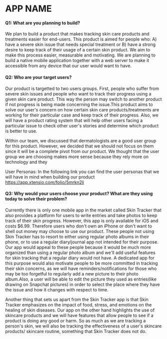 # APP NAME

#### Q1: What are you planning to build?
We plan to build a product that makes tracking skin care products and treatments easier for end-users.
This product is aimed for people who: A) have a severe skin issue that needs special treatment or B) have a 
strong desire to keep track of their usage of a certain skin product. We aim to make this process easier, measurable and 
motivating. We are planning to build a native mobile application together with a web server to make it accessible from any device
that our user would want to have. 

#### Q2: Who are your target users?
 Our product is targetted to two users groups. First, people who suffer from severe skin issues and people who want to track their progress using a given skin care product. This way the person may switch to another product if not progress is being made concerning the issue.This product aims to solve our user's concern on how certain skin care products/treatments are working for their particular case and keep track of their progress. Also, we will have a product rating system that will help other users facing a particular issue to check other user's stories and determine which product is better to use.

Within our team, we discussed that dermatologists are a good user group for this product. However, we decided that we should not focus on them since it will be a complete pivot from our product. We thought that the user group we are choosing makes more sense because they rely more on technology and they 


User Personas: In the following link you can find the user personas that we will have in mind when building our product
https://app.xtensio.com/folio/5mrkn2li

#### Q3: Why would your users choose your product? What are they using today to solve their problem?
Currently there is only one mobile app in the market called Skin Tracker that also provides a platform for users to write entries and 
take photos to keep track of their skin progress. However, this app is only available for iOS and costs $6.99. Therefore users who don't 
own an iPhone or don't want to shell out money may choose to use our product. These people not using Skin Tracker has to resort to either
using regular photo albums in their phone, or to use a regular diary/journal app not intended for their purpose. Our app would appeal to
these people because it would be much more organized than using a regular photo album and we'll add useful features for skin tracking
that a regular diary would not have. A dedicated app for this purpose would also motivate people to be more committed in tracking their
skin concerns, as we will have reminders/notifications for those who may be too forgetful to regularly add a new picture to their photo
album.Also, a user will be able to edit the picture they used as entries(like drawing on Snapchat pictures) in order to select the place where they have the issue and how it changes with respect to time.

Another thing that sets us apart from the Skin Tracker app is that Skin Tracker emphasizes on the impact of food, stress, and emotions on 
the healing of skin diseases. Our app on the other hand highlights the use of skincare products and we will have features that allow 
people to see if a product is doing any good or harm. So as much as we are tracking a person's skin, we will also be tracking the 
effectiveness of a user's skincare products/ skincare routine, something that Skin Tracker does not do.


 

